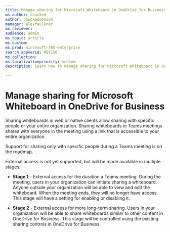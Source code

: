```yaml
---
title: Manage sharing for Microsoft Whiteboard in OneDrive for Business
ms.author: chucked
author: chuckedmonson
manager: alexfaulkner
ms.reviewer: 
audience: admin
ms.topic: article
ms.custom: 
ms.prod: microsoft-365-enterprise
search.appverid: MET150
ms.collection: 
ms.localizationpriority: medium
description: Learn how to manage sharing for Microsoft Whiteboard in OneDrive for Business.

---
```


# Manage sharing for Microsoft Whiteboard in OneDrive for Business

Sharing whiteboards in web or native clients allow sharing with specific people or your entire organization. Sharing whiteboards in Teams meetings shares with everyone in the meeting using a link that is accessible to your entire organization.

Support for sharing only with specific people during a Teams meeting is on the roadmap.

External access is not yet supported, but will be made available in multiple stages:

- **Stage 1** - External access for the duration a Teams meeting. During the meeting, users in your organization can initiate sharing a whiteboard. Anyone outside your organization will be able to view and edit the whiteboard. When the meeting ends, they will no longer have access. This stage will have a setting for enabling or disabling it.

- **Stage 2** - External access for more long-term sharing. Users in your organization will be able to share whiteboards similar to other content in OneDrive for Business. This stage will be controlled using the existing sharing controls in OneDrive for Business.